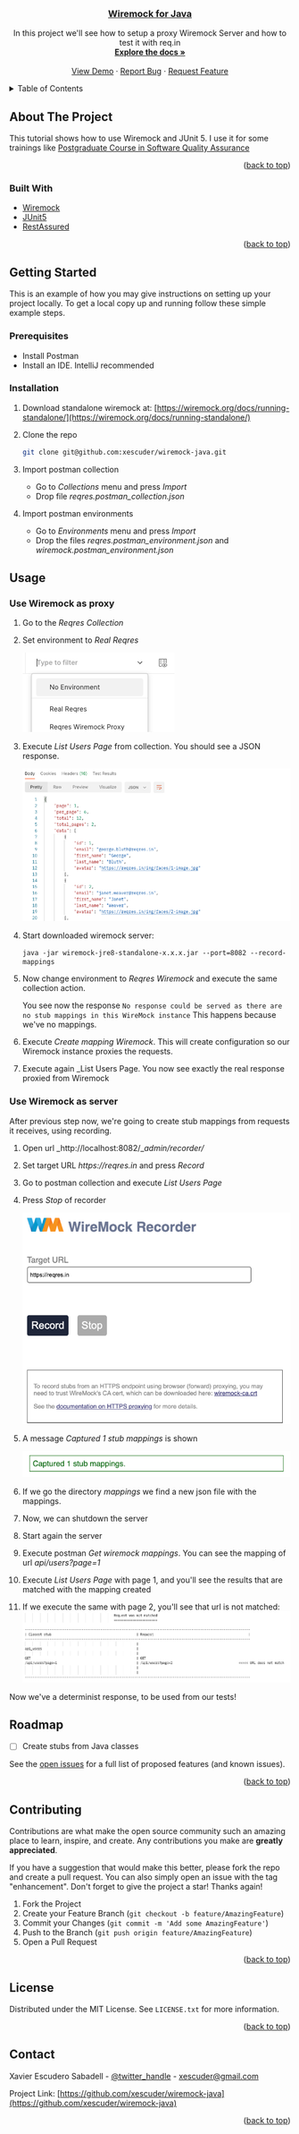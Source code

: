 <!-- Improved compatibility of back to top link: See: https://github.com/othneildrew/Best-README-Template/pull/73 -->
<a name="readme-top"></a>
<!-- PROJECT SHIELDS -->
<!--
*** I'm using markdown "reference style" links for readability.
*** Reference links are enclosed in brackets [ ] instead of parentheses ( ).
*** See the bottom of this document for the declaration of the reference variables
*** for contributors-url, forks-url, etc. This is an optional, concise syntax you may use.
*** https://www.markdownguide.org/basic-syntax/#reference-style-links
-->


<!-- PROJECT LOGO -->
<br />
<div align="center">

<h3 align="center"><a href="https://github.com/xescuder/wiremock-java">Wiremock for Java</a></h3>

  <p align="center">
    In this project we'll see how to setup a proxy Wiremock Server and how to test it with req.in
    <br />
    <a href="https://github.com/github_username/repo_name"><strong>Explore the docs »</strong></a>
    <br />
    <br />
    <a href="https://github.com/github_username/repo_name">View Demo</a>
    ·
    <a href="https://github.com/github_username/repo_name/issues">Report Bug</a>
    ·
    <a href="https://github.com/github_username/repo_name/issues">Request Feature</a>
  </p>
</div>



<!-- TABLE OF CONTENTS -->
<details>
  <summary>Table of Contents</summary>
  <ol>
    <li>
      <a href="#about-the-project">About The Project</a>
      <ul>
        <li><a href="#built-with">Built With</a></li>
      </ul>
    </li>
    <li>
      <a href="#getting-started">Getting Started</a>
      <ul>
        <li><a href="#prerequisites">Prerequisites</a></li>
        <li><a href="#installation">Installation</a></li>
      </ul>
    </li>
    <li><a href="#usage">Usage</a></li>
    <li><a href="#roadmap">Roadmap</a></li>
    <li><a href="#contributing">Contributing</a></li>
    <li><a href="#license">License</a></li>
    <li><a href="#contact">Contact</a></li>
    <li><a href="#acknowledgments">Acknowledgments</a></li>
  </ol>
</details>



<!-- ABOUT THE PROJECT -->
## About The Project

This tutorial shows how to use Wiremock and JUnit 5. I use it for some trainings like [Postgraduate Course in Software Quality Assurance](https://www.talent.upc.edu/ing/estudis/formacio/curs/320900/postgraduate-course-software-quality-assurance/)

<p align="right">(<a href="#readme-top">back to top</a>)</p>

### Built With

* [Wiremock](https://wiremock.org/)
* [JUnit5](https://junit.org/junit5/)
* [RestAssured](https://rest-assured.io/)

<p align="right">(<a href="#readme-top">back to top</a>)</p>



<!-- GETTING STARTED -->
## Getting Started

This is an example of how you may give instructions on setting up your project locally.
To get a local copy up and running follow these simple example steps.

### Prerequisites

* Install Postman
* Install an IDE. IntelliJ recommended

### Installation

1. Download standalone wiremock at: [https://wiremock.org/docs/running-standalone/](https://wiremock.org/docs/running-standalone/)
2. Clone the repo
   ```sh
   git clone git@github.com:xescuder/wiremock-java.git
   ```
3. Import postman collection
   * Go to _Collections_ menu and press _Import_
   * Drop file _reqres.postman_collection.json_

4. Import postman environments
   * Go to _Environments_ menu and press _Import_
   * Drop the files _reqres.postman_environment.json_ and _wiremock.postman_environment.json_

<!-- USAGE EXAMPLES -->
## Usage

### Use Wiremock as proxy

1. Go to the _Reqres Collection_
2. Set environment to _Real Reqres_

    ![Select environment](docs/assets/postman_select_environment.png)

3. Execute _List Users Page_ from collection. You should see a JSON response.

    ![List users with Postman](docs/assets/postman_list_users.png)
 
4. Start downloaded wiremock server:
    
    ```shell
    java -jar wiremock-jre8-standalone-x.x.x.jar --port=8082 --record-mappings
    ```

5. Now change environment to _Reqres Wiremock_ and execute the same collection action.

   You see now the response ``No response could be served as there are no stub mappings in this WireMock instance``
   This happens because we've no mappings. 

6. Execute _Create mapping Wiremock_. This will create configuration so our Wiremock instance proxies the requests.
7. Execute again _List Users Page. You now see exactly the real response proxied from Wiremock

### Use Wiremock as server

After previous step now, we're going to create stub mappings from requests it receives, using recording.

1. Open url _http://localhost:8082/__admin/recorder/_
2. Set target URL _https://reqres.in_ and press _Record_
3. Go to postman collection and execute _List Users Page_
4. Press _Stop_ of recorder

   ![Wiremock recorder](docs/assets/wiremock_recorder.png)

5. A message _Captured 1 stub mappings_ is shown

   ![Wiremock captured mappings](docs/assets/wiremock_captured_mappings.png)

6. If we go the directory _mappings_ we find a new json file with the mappings.
7. Now, we can shutdown the server
8. Start again the server
9. Execute postman _Get wiremock mappings_. You can see the mapping of url _api/users?page=1_
10. Execute _List Users Page_ with page 1, and you'll see the results that are matched with the mapping created
11. If we execute the same with page 2, you'll see that url is not matched:
   ![Wiremock request not matched](docs/assets/wiremock_request_not_matched.png)

Now we've a determinist response, to be used from our tests!


<!-- ROADMAP -->
## Roadmap

- [ ] Create stubs from Java classes

See the [open issues](https://github.com/xescuder/wiremock-java/issues) for a full list of proposed features (and known issues).

<p align="right">(<a href="#readme-top">back to top</a>)</p>



<!-- CONTRIBUTING -->
## Contributing

Contributions are what make the open source community such an amazing place to learn, inspire, and create. Any contributions you make are **greatly appreciated**.

If you have a suggestion that would make this better, please fork the repo and create a pull request. You can also simply open an issue with the tag "enhancement".
Don't forget to give the project a star! Thanks again!

1. Fork the Project
2. Create your Feature Branch (`git checkout -b feature/AmazingFeature`)
3. Commit your Changes (`git commit -m 'Add some AmazingFeature'`)
4. Push to the Branch (`git push origin feature/AmazingFeature`)
5. Open a Pull Request

<p align="right">(<a href="#readme-top">back to top</a>)</p>


<!-- LICENSE -->
## License

Distributed under the MIT License. See `LICENSE.txt` for more information.

<p align="right">(<a href="#readme-top">back to top</a>)</p>



<!-- CONTACT -->
## Contact

Xavier Escudero Sabadell - [@twitter_handle](https://twitter.com/xescuder) - xescuder@gmail.com

Project Link: [https://github.com/xescuder/wiremock-java](https://github.com/xescuder/wiremock-java)

<p align="right">(<a href="#readme-top">back to top</a>)</p>

